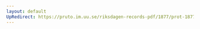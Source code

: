 ```yaml
---
layout: default
UpRedirect: https://pruto.im.uu.se/riksdagen-records-pdf/1877/prot-1877--ak--016.pdf
---
```

